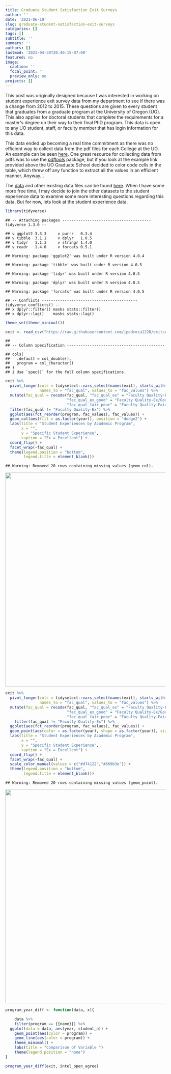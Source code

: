 ```yaml
---
title: Graduate Student Satisfaction Exit Surveys
author: ''
date: '2021-06-19'
slug: graduate-student-satisfaction-exit-surveys
categories: []
tags: []
subtitle: ''
summary: ''
authors: []
lastmod: '2021-04-30T20:40:15-07:00'
featured: no
image:
  caption: ''
  focal_point: ''
  preview_only: no
projects: []
---
```


This post was originally designed because I was interested in working on student experience exit survey data from my department to see if there was a change from 2012 to 2015. These questions are given to every student that graduates from a graduate program at the University of Oregon (UO). This also applies for doctoral students that complete the requirements for a master's degree on their way to their final PhD program. This data is open to any UO student, staff, or faculty member that has login information for this data. 

This data ended up becoming a real time commitment as there was no efficient way to collect data from the pdf files for each College at the UO. An example can be seen [here](https://github.com/jpedroza1228/exitsurveys/blob/main/pdf_data/exit_surveys/student_experience_survey/2015/2015-AAA-Grad-Experience-Survey-Report.pdf). One great resource for collecting data from pdfs was to use the [*pdftools*](https://cran.r-project.org/web/packages/pdftools/pdftools.pdf) package, but if you look at the example link provided above the UO Graduate School decided to color code cells in the table, which threw off any function to extract all the values in an efficient manner. Anyway...

The [data](https://github.com/jpedroza1228/exitsurveys/blob/main/data/student_experience.csv) and other existing data files can be found [here](https://github.com/jpedroza1228/exitsurveys/tree/main/pdf_data/exit_surveys). When I have some more free time, I may decide to join the other datasets to the student experience data to examine some more interesting questions regarding this data. But for now, lets look at the student experience data.


```r
library(tidyverse)
```

```
## -- Attaching packages --------------------------------------- tidyverse 1.3.0 --
```

```
## v ggplot2 3.3.3     v purrr   0.3.4
## v tibble  3.1.1     v dplyr   1.0.5
## v tidyr   1.1.3     v stringr 1.4.0
## v readr   1.4.0     v forcats 0.5.1
```

```
## Warning: package 'ggplot2' was built under R version 4.0.4
```

```
## Warning: package 'tibble' was built under R version 4.0.5
```

```
## Warning: package 'tidyr' was built under R version 4.0.5
```

```
## Warning: package 'dplyr' was built under R version 4.0.5
```

```
## Warning: package 'forcats' was built under R version 4.0.5
```

```
## -- Conflicts ------------------------------------------ tidyverse_conflicts() --
## x dplyr::filter() masks stats::filter()
## x dplyr::lag()    masks stats::lag()
```

```r
theme_set(theme_minimal())

exit <- read_csv("https://raw.githubusercontent.com/jpedroza1228/exitsurveys/main/data/student_experience.csv")
```

```
## 
## -- Column specification --------------------------------------------------------
## cols(
##   .default = col_double(),
##   program = col_character()
## )
## i Use `spec()` for the full column specifications.
```


```r
exit %>% 
  pivot_longer(cols = tidyselect::vars_select(names(exit), starts_with("fac_qual")),
               names_to = "fac_qual", values_to = "fac_values") %>% 
  mutate(fac_qual = recode(fac_qual, "fac_qual_ex" = "Faculty Quality-Ex",
                           "fac_qual_ex_good" = "Faculty Quality-Ex/Good",
                           "fac_qual_fair_poor" = "Faculty Quality-Fair/Poor")) %>% 
  filter(fac_qual != "Faculty Quality-Ex") %>%
  ggplot(aes(fct_reorder(program, fac_values), fac_values)) +
  geom_col(aes(fill = as.factor(year)), position = "dodge2") +
  labs(title = "Student Experiences by Academic Program",
       x = "",
       y = "Specific Student Experience",
       caption = "Ex = Excellent") +
  coord_flip() +
  facet_wrap(~fac_qual) +
  theme(legend.position = "bottom",
        legend.title = element_blank())
```

```
## Warning: Removed 20 rows containing missing values (geom_col).
```

<img src="{{< blogdown/postref >}}index_files/figure-html/unnamed-chunk-1-1.png" width="672" />

```r
exit %>% 
  pivot_longer(cols = tidyselect::vars_select(names(exit), starts_with("fac_qual")),
               names_to = "fac_qual", values_to = "fac_values") %>% 
  mutate(fac_qual = recode(fac_qual, "fac_qual_ex" = "Faculty Quality-Ex",
                           "fac_qual_ex_good" = "Faculty Quality-Ex/Good",
                           "fac_qual_fair_poor" = "Faculty Quality-Fair/Poor")) %>% 
    filter(fac_qual != "Faculty Quality-Ex") %>%
  ggplot(aes(fct_reorder(program, fac_values), fac_values)) +
  geom_point(aes(color = as.factor(year), shape = as.factor(year)), size = 2) +
  labs(title = "Student Experiences by Academic Program",
       x = "",
       y = "Specific Student Experience",
       caption = "Ex = Excellent") +
  coord_flip() +
  facet_wrap(~fac_qual) +
  scale_color_manual(values = c("#d74122","#669b3e")) +
  theme(legend.position = "bottom",
        legend.title = element_blank())
```

```
## Warning: Removed 20 rows containing missing values (geom_point).
```

<img src="{{< blogdown/postref >}}index_files/figure-html/unnamed-chunk-1-2.png" width="672" />


```r
program_year_diff <- function(data, x){

    data %>% 
    filter(program == {{name}}) %>% 
  ggplot(data = data, aes(year, student_n)) +
    geom_point(aes(color = program)) +
    geom_line(aes(color = program)) +
    theme_minimal() +
    labs(title = "Comparison of Variable ")
    theme(legend.position = "none")
}

program_year_diff(exit, intel_open_agree)
```





